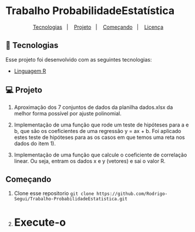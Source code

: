 <h1 align="center">

</h1>

# Trabalho ProbabilidadeEstatística

<p align="center">
  <a href="#rocket-tecnologias">Tecnologias</a>&nbsp;&nbsp;&nbsp;|&nbsp;&nbsp;&nbsp;
  <a href="#💻-projeto">Projeto</a>&nbsp;&nbsp;&nbsp;|&nbsp;&nbsp;&nbsp;
  <a href="#começando">Começando</a>&nbsp;&nbsp;&nbsp;|&nbsp;&nbsp;&nbsp;
  <a href="#memo-licença">Licença</a>
</p>

## :rocket: Tecnologias

Esse projeto foi desenvolvido com as seguintes tecnologias:

- [Linguagem R](https://www.r-project.org/other-docs.html)

## 💻 Projeto

1) Aproximação dos 7 conjuntos de dados da planilha dados.xlsx da melhor forma possível por ajuste polinomial.

2) Implementação de uma função que rode um teste de hipóteses para a e b, que são os coeficientes de uma regressão y = ax + b. Foi aplicado estes teste 
de hipóteses para as os casos em que temos uma reta nos dados do item 1).

3) Implementação de uma função que calcule o coeficiente de correlação linear.
Ou seja, entram os dados x e y (vetores) e sai o valor R.


## Começando

 1. Clone esse repositorio ```git clone https://github.com/Rodrigo-Segui/Trabalho-ProbabilidadeEstatistica.git```
 2. # Execute-o
  


